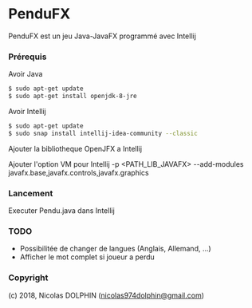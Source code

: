 # PenduFX

PenduFX est un jeu Java-JavaFX programmé avec Intellij

### Prérequis

Avoir Java
```sh
$ sudo apt-get update
$ sudo apt-get install openjdk-8-jre
```

Avoir Intellij
```sh
$ sudo apt-get update
$ sudo snap install intellij-idea-community --classic
```

Ajouter la bibliotheque OpenJFX a Intellij


Ajouter l'option VM pour Intellij
-p <PATH_LIB_JAVAFX> --add-modules javafx.base,javafx.controls,javafx.graphics


### Lancement

Executer Pendu.java dans Intellij

### TODO
- Possibilitée de changer de langues (Anglais, Allemand, ...)
- Afficher le mot complet si joueur a perdu

### Copyright

(c) 2018, Nicolas DOLPHIN  (nicolas974dolphin@gmail.com)
